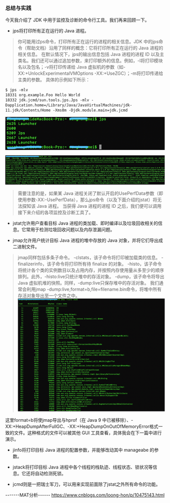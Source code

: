 ### 总结与实践
今天我介绍了 JDK 中用于监控及诊断的命令行工具。我们再来回顾一下。

- jps将打印所有正在运行的 Java 进程。
> 你可能用过ps命令，打印所有正在运行的进程的相关信息。JDK 中的jps命令（帮助文档）沿用了同样的概念：它将打印所有正在运行的 Java 进程的相关信息。
  在默认情况下，jps的输出信息包括 Java 进程的进程 ID 以及主类名。我们还可以通过追加参数，来打印额外的信息。例如，-l将打印模块名以及包名；-v将打印传递给 Java 虚拟机的参数（如-XX:+UnlockExperimentalVMOptions -XX:+UseZGC）；-m将打印传递给主类的参数。
  具体的示例如下所示：
  ```text
  $ jps -mlv
  18331 org.example.Foo Hello World
  18332 jdk.jcmd/sun.tools.jps.Jps -mlv -Dapplication.home=/Library/Java/JavaVirtualMachines/jdk-11.jdk/Contents/Home -Xms8m -Djdk.module.main=jdk.jcmd
```

![](../../99-【img】/java-core/01-jps.png)

![](../../99-【img】/java-core/02-jps-mlv.jpg)



> 需要注意的是，如果某 Java 进程关闭了默认开启的UsePerfData参数（即使用参数-XX:-UsePerfData），那么jps命令（以及下面介绍的jstat）将无法探知该 Java 进程。
当获得 Java 进程的进程 ID 之后，我们便可以调用接下来介绍的各项监控及诊断工具了。

- jstat允许用户查看目标 Java 进程的类加载、即时编译以及垃圾回收相关的信息。它常用于检测垃圾回收问题以及内存泄漏问题。


- jmap允许用户统计目标 Java 进程的堆中存放的 Java 对象，并将它们导出成二进制文件。
>jmap同样包括多条子命令。
 -clstats，该子命令将打印被加载类的信息。
 -finalizerinfo，该子命令将打印所有待 finalize 的对象。
 -histo，该子命令将统计各个类的实例数目以及占用内存，并按照内存使用量从多至少的顺序排列。此外，-histo:live只统计堆中的存活对象。
 -dump，该子命令将导出 Java 虚拟机堆的快照。同样，-dump:live只保存堆中的存活对象。
 我们通常会利用jmap -dump:live,format=b,file=filename.bin命令，将堆中所有存活对象导出至一个文件之中。
![](../../99-【img】/java-core/03-jmap.png)
 
 这里format=b将使jmap导出与hprof（在 Java 9 中已被移除）、-XX:+HeapDumpAfterFullGC、-XX:+HeapDumpOnOutOfMemoryError格式一致的文件。这种格式的文件可以被其他 GUI 工具查看，具体我会在下一篇中进行演示。

- jinfo将打印目标 Java 进程的配置参数，并能够改动其中 manageabe 的参数。

- jstack将打印目标 Java 进程中各个线程的栈轨迹、线程状态、锁状况等信息。它还将自动检测死锁。

- jcmd则是一把瑞士军刀，可以用来实现前面除了jstat之外所有命令的功能。


-------MAT分析------
https://www.cnblogs.com/loong-hon/p/10475143.html
